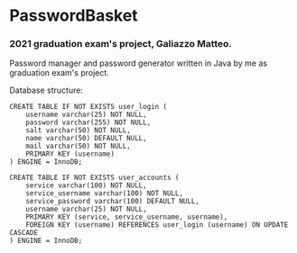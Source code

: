 # PasswordBasket

### 2021 graduation exam's project, Galiazzo Matteo.

Password manager and password generator written in Java by me as graduation exam's project.

Database structure:

```
CREATE TABLE IF NOT EXISTS user_login (
	username varchar(25) NOT NULL,
	password varchar(255) NOT NULL,
	salt varchar(50) NOT NULL,
	name varchar(50) DEFAULT NULL,
	mail varchar(50) NOT NULL,
	PRIMARY KEY (username)
) ENGINE = InnoDB;

CREATE TABLE IF NOT EXISTS user_accounts (
	service varchar(100) NOT NULL,
	service_username varchar(100) NOT NULL,
	service_password varchar(100) DEFAULT NULL,
	username varchar(25) NOT NULL,
	PRIMARY KEY (service, service_username, username),
	FOREIGN KEY (username) REFERENCES user_login (username) ON UPDATE CASCADE
) ENGINE = InnoDB;
```
